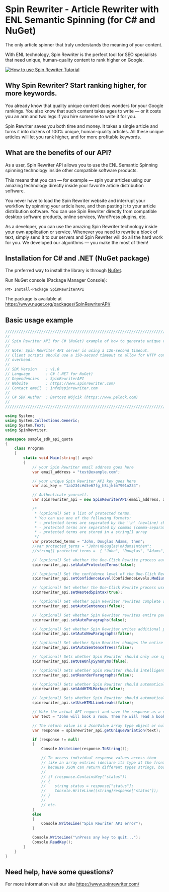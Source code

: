 # Spin Rewriter - Article Rewriter with ENL Semantic Spinning (for C# and NuGet)

The only article spinner that truly understands the meaning of your content.

With ENL technology, Spin Rewriter is the perfect tool for SEO specialists that need unique, human-quality content to rank higher on Google.

[![How to use Spin Rewriter Tutorial](https://img.youtube.com/vi/hIZgag6ChhA/0.jpg)](https://www.youtube.com/watch?v=hIZgag6ChhA)

## Why Spin Rewriter? Start ranking higher, for more keywords.

You already know that quality unique content does wonders for your Google rankings. You also know that such content takes ages to write — or it costs you an arm and two legs if you hire someone to write it for you.

Spin Rewriter saves you both time and money. It takes a single article and turns it into dozens of 100% unique, human-quality articles. All these unique articles will let you rank higher, and for more profitable keywords.

## What are the benefits of our API?

As a user, Spin Rewriter API allows you to use the ENL Semantic Spinning spinning technology inside other compatible software products.

This means that you can — for example — spin your articles using our amazing technology directly inside your favorite article distribution software.

You never have to load the Spin Rewriter website and interrupt your workflow by spinning your article here, and then pasting it to your article distribution software. You can use Spin Rewriter directly from compatible desktop software products, online services, WordPress plugins, etc.

As a developer, you can use the amazing Spin Rewriter technology inside your own application or service. Whenever you need to rewrite a block of text, simply send it to our servers and Spin Rewriter will do all the hard work for you. We developed our algorithms — you make the most of them!

## Installation for C# and .NET (NuGet package)

The preferred way to install the library is through [NuGet](https://docs.nuget.org/consume/package-manager-console).

Run NuGet console (Package Manager Console):

```
PM> Install-Package SpinRewriterAPI
```

The package is available at https://www.nuget.org/packages/SpinRewriterAPI/

## Basic usage example

```csharp
///////////////////////////////////////////////////////////////////////////////
//
// Spin Rewriter API for C# (NuGet) example of how to generate unique variation.
//
// Note: Spin Rewriter API server is using a 120-second timeout.
// Client scripts should use a 150-second timeout to allow for HTTP connection
// overhead.
//
// SDK Version    : v1.0
// Language       : C# (.NET for NuGet)
// Dependencies   : SpinRewriterAPI
// Website        : https://www.spinrewriter.com/
// Contact email  : info@spinrewriter.com
//
// C# SDK Author  : Bartosz Wójcik (https://www.pelock.com)
//
///////////////////////////////////////////////////////////////////////////////

using System;
using System.Collections.Generic;
using System.Text;
using SpinRewriter;

namespace sample_sdk_api_quota
{
    class Program
    {
        static void Main(string[] args)
        {
            // your Spin Rewriter email address goes here
            var email_address = "test@example.com";

            // your unique Spin Rewriter API key goes here
            var api_key = "1ab234c#d5e67fg_h8ijklm?901n234";

            // Authenticate yourself.
            var spinrewriter_api = new SpinRewriterAPI(email_address, api_key);

            /*
             * (optional) Set a list of protected terms.
             * You can use one of the following formats:
             * - protected terms are separated by the '\n' (newline) character
             * - protected terms are separated by commas (comma-separated list)
             * - protected terms are stored in a string[] array
             */
            var protected_terms = "John, Douglas Adams, then";
            //var protected_terms = "John\nDouglas\nAdams\nthen";
            //string[] protected_terms =  { "John", "Douglas", "Adams", "then" };

            // (optional) Set whether the One-Click Rewrite process automatically protects Capitalized Words outside the article's title.
            spinrewriter_api.setAutoProtectedTerms(false);

            // (optional) Set the confidence level of the One-Click Rewrite process.
            spinrewriter_api.setConfidenceLevel(ConfidenceLevels.Medium);

            // (optional) Set whether the One-Click Rewrite process uses nested spinning syntax (multi-level spinning) or not.
            spinrewriter_api.setNestedSpintax(true);

            // (optional) Set whether Spin Rewriter rewrites complete sentences on its own.
            spinrewriter_api.setAutoSentences(false);

            // (optional) Set whether Spin Rewriter rewrites entire paragraphs on its own.
            spinrewriter_api.setAutoParagraphs(false);

            // (optional) Set whether Spin Rewriter writes additional paragraphs on its own.
            spinrewriter_api.setAutoNewParagraphs(false);

            // (optional) Set whether Spin Rewriter changes the entire structure of phrases and sentences.
            spinrewriter_api.setAutoSentenceTrees(false);

            // (optional) Sets whether Spin Rewriter should only use synonyms (where available) when generating spun text.
            spinrewriter_api.setUseOnlySynonyms(false);

            // (optional) Sets whether Spin Rewriter should intelligently randomize the order of paragraphs and lists when generating spun text.
            spinrewriter_api.setReorderParagraphs(false);

            // (optional) Sets whether Spin Rewriter should automatically enrich generated articles with headings, bullet points, etc.
            spinrewriter_api.setAddHTMLMarkup(false);

            // (optional) Sets whether Spin Rewriter should automatically convert line-breaks to HTML tags.
            spinrewriter_api.setUseHTMLLinebreaks(false);

            // Make the actual API request and save the response as a native JSON object.
            var text = "John will book a room. Then he will read a book by Douglas Adams.";

            // The return value is a JsonValue array type object or null on error
            var response = spinrewriter_api.getUniqueVariation(text);

            if (response != null)
            {
                Console.WriteLine(response.ToString());

                // To access individual response values access them
                // like an array entries (declare its type at the front,
                // because JSON can return different types strings, bools etc.)
                //
                // if (response.ContainsKey("status"))
                // {
                //    string status = response["status"];
                //    Console.WriteLine((string)response["status"]);
                // }
                //
                // etc.
            }
            else
            {
                Console.WriteLine("Spin Rewriter API error");
            }

            Console.WriteLine("\nPress any key to quit...");
            Console.ReadKey();
        }
    }
}
```

## Need help, have some questions?

For more information visit our site https://www.spinrewriter.com/
